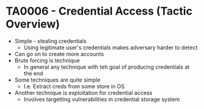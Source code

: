 # TA0006 - Credential Access (Tactic Overview)
* Simple - stealing credentials
    * Using legitimate user's credentials makes adversary harder to detect
* Can go on to create more accounts
* Brute forcing is technique
    * In general any technique with teh goal of producing credentials at the end
* Some techniques are quite simple
    * I.e. Extract creds from some store in OS
* Another technique is exploitation for credential access
    * Involves targetting vulnerabilities in credential storage system
